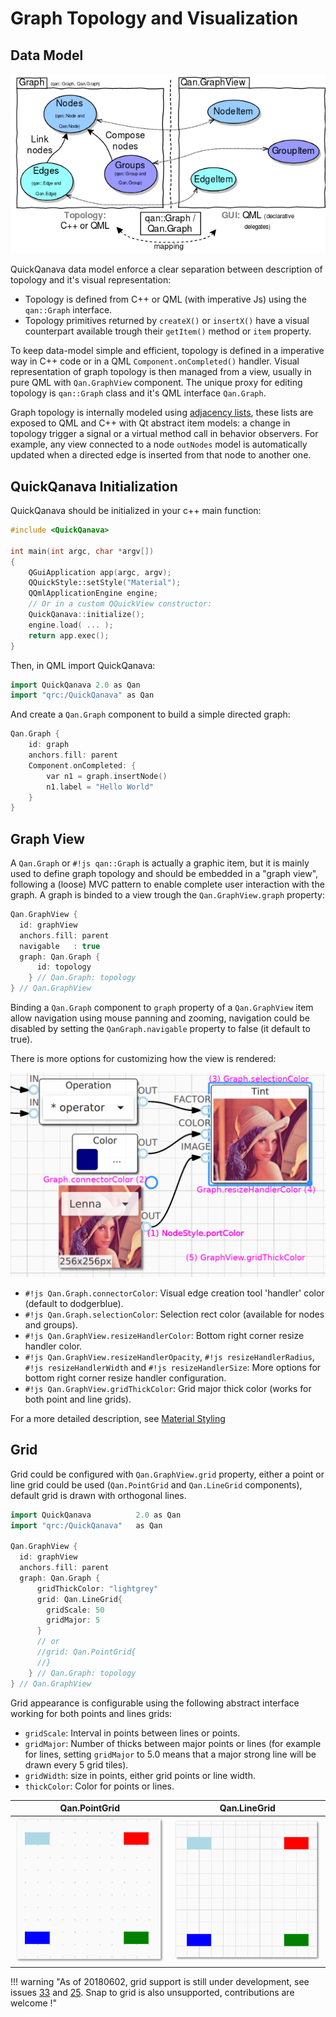Graph Topology and Visualization
============================

Data Model
------------------

![Graph Datamodel](graph/graph-datamodel.png)


QuickQanava data model enforce a clear separation between description of topology and it's visual representation:

- Topology is defined from C++ or QML (with imperative Js) using the `qan::Graph` interface. 
- Topology primitives returned by `createX()` or `insertX()` have a visual counterpart available trough their `getItem()` method or `item` property.

To keep data-model simple and efficient, topology is defined in a imperative way in C++ code or in a QML `Component.onCompleted()` handler. Visual representation of graph topology is then managed from a view, usually in pure QML with `Qan.GraphView` component. The unique proxy for editing topology is `qan::Graph` class and it's QML interface `Qan.Graph`.

Graph topology is internally modeled using [adjacency lists](https://en.wikipedia.org/wiki/Adjacency_list), these lists are exposed to QML and C++ with Qt abstract item models: a change in topology trigger a signal or a virtual method call in behavior observers. For example, any view connected to a node `outNodes` model is automatically updated when a directed edge is inserted from that node to another one.

QuickQanava Initialization 
------------------

QuickQanava should be initialized in your c++ main function:

``` cpp hl_lines="9"
#include <QuickQanava>

int main(int argc, char *argv[])
{
    QGuiApplication app(argc, argv);
    QQuickStyle::setStyle("Material");
    QQmlApplicationEngine engine;
	// Or in a custom QQuickView constructor:
    QuickQanava::initialize();
	engine.load( ... );
    return app.exec();
}
```

Then, in QML import QuickQanava:
``` cpp
import QuickQanava 2.0 as Qan
import "qrc:/QuickQanava" as Qan
```

And create a `Qan.Graph` component to build a simple directed graph:
``` cpp
Qan.Graph {
    id: graph
    anchors.fill: parent
    Component.onCompleted: {
        var n1 = graph.insertNode()
        n1.label = "Hello World"
    }
}
```

Graph View
------------------

A `Qan.Graph` or `#!js qan::Graph` is actually a graphic item, but it is mainly used to define graph topology and should be embedded in a "graph view", following a (loose) MVC pattern to enable complete user interaction with the graph. A graph is binded to a view trough the `Qan.GraphView.graph` property:

``` cpp hl_lines="5"
Qan.GraphView {
  id: graphView
  anchors.fill: parent
  navigable   : true
  graph: Qan.Graph {
      id: topology
    } // Qan.Graph: topology
} // Qan.GraphView
```

Binding a `Qan.Graph` component to `graph` property of a `Qan.GraphView` item allow navigation using mouse panning and zooming, navigation could be disabled by setting the `QanGraph.navigable` property to false (it default to true).

There is more options for customizing how the view is rendered:

![Qan.GraphView properties](graph/graphview_graph_properties.png)

- `#!js Qan.Graph.connectorColor`: Visual edge creation tool 'handler' color (default to dodgerblue).
- `#!js Qan.Graph.selectionColor`: Selection rect color (available for nodes and groups).
- `#!js Qan.GraphView.resizeHandlerColor`: Bottom right corner resize handler color.
- `#!js Qan.GraphView.resizeHandlerOpacity`, `#!js resizeHandlerRadius`, `#!js resizeHandlerWidth` and `#!js resizeHandlerSize`: More options for bottom right corner resize handler configuration.
- `#!js Qan.GraphView.gridThickColor`: Grid major thick color (works for both point and line grids).

For a more detailed description, see [Material Styling](styles.md#material)


Grid
------------------

Grid could be configured with `Qan.GraphView.grid` property, either a point or line grid could be used (`Qan.PointGrid` and `Qan.LineGrid` components), default grid is drawn with orthogonal lines.

``` cpp hl_lines="5"
import QuickQanava          2.0 as Qan
import "qrc:/QuickQanava"   as Qan

Qan.GraphView {
  id: graphView
  anchors.fill: parent
  graph: Qan.Graph {
      gridThickColor: "lightgrey"
      grid: Qan.LineGrid{ 
        gridScale: 50
        gridMajor: 5
      }
      // or 
      //grid: Qan.PointGrid{
      //}
    } // Qan.Graph: topology
} // Qan.GraphView
```

Grid appearance is configurable using the following abstract interface working for both points and lines grids:

- `gridScale`: Interval in points between lines or points.
- `gridMajor`: Number of thicks between major points or lines (for example for lines, setting `gridMajor` to 5.0 means that a major strong line will be drawn every 5 grid tiles).
- `gridWidth`: size in points, either grid points or line width.
- `thickColor`: Color for points or lines.

| Qan.PointGrid                                       |Qan.LineGrid                                       |
| ---                                                 | :---:                                             | 
| ![Qan.GraphView properties](graph/grid_points.png)  | ![Qan.GraphView properties](graph/grid_lines.png) | 

!!! warning "As of 20180602, grid support is still under development, see issues [33](https://github.com/cneben/QuickQanava/issues/33) and [25](https://github.com/cneben/QuickQanava/issues/25). Snap to grid is also unsupported, contributions are welcome !"

